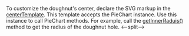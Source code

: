 To customize the doughnut's center, declare the SVG markup in the [centerTemplate](/Documentation/ApiReference/UI_Components/dxPieChart/Configuration/#centerTemplate). This template accepts the PieChart instance. Use this instance to call PieChart methods. For example, call the [getInnerRaduis()](/Documentation/ApiReference/UI_Components/dxPieChart/Methods/#getInnerRadius) method to get the radius of the doughnut hole.
<--split-->